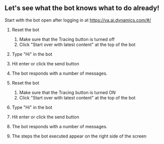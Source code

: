 ## Let's see what the bot knows what to do already!


Start with the bot open after logging in at https://va.ai.dynamics.com/#/

1. Reset the bot
   1. Make sure that the Tracing button is turned off 
   2. Click "Start over with latest content" at the top of the bot
2. Type "Hi" in the bot
3. Hit enter or click the send button
4. The bot responds with a number of messages.

1. Reset the bot
   1. Make sure that the Tracing button is turned ON
   2. Click "Start over with latest content" at the top of the bot
2. Type "Hi" in the bot
3. Hit enter or click the send button
4. The bot responds with a number of messages.
5. The steps the bot executed appear on the right side of the screen


